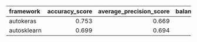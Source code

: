 | framework   |   accuracy_score |   average_precision_score |   balanced_accuracy_score |   cohen_kappa_score |   f1_score_macro |   f1_score_micro |   f1_score_weighted |   matthews_corrcoef |   precision_score |   recall_score |   roc_auc_score |   coverage_error |   label_ranking_average_precision_score |   label_ranking_loss | training_time   | test_time   |
|:------------|-----------------:|--------------------------:|--------------------------:|--------------------:|-----------------:|-----------------:|--------------------:|--------------------:|------------------:|---------------:|----------------:|-----------------:|----------------------------------------:|---------------------:|:----------------|:------------|
| autokeras   |            0.753 |                     0.669 |                        -1 |                  -1 |            0.784 |            0.787 |               0.783 |                  -1 |                -1 |             -1 |           0.864 |            2.234 |                                   0.824 |                0.218 | 00:02:14        | 00:00:01    |
| autosklearn |            0.699 |                     0.694 |                        -1 |                  -1 |            0.792 |            0.796 |               0.79  |                  -1 |                -1 |             -1 |           0.855 |            2.45  |                                   0.778 |                0.266 | 00:20:44        | 00:00:03    |